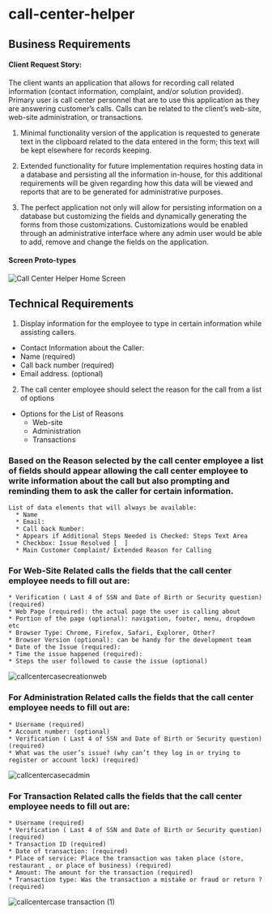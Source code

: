 # call-center-helper

##  Business Requirements

#### Client Request Story:

The client wants an application that allows for recording call related information (contact information, complaint, and/or solution provided). Primary user is call center personnel that are to use this application as they are answering customer’s calls. Calls can be related to the client’s web-site, web-site administration, or transactions. 

1. Minimal functionality version of the application is requested to generate text in the clipboard related to the data entered in the form; this text will be kept elsewhere for records keeping.

2. Extended functionality for future implementation requires hosting data in a database and persisting all the information in-house, for this additional requirements will be given regarding how this data will be viewed and reports that are to be generated for administrative purposes.

3. The perfect application not only will allow for persisting information on a database but customizing the fields and dynamically generating the forms from those customizations. Customizations would be enabled through an administrative interface where any admin user would be able to add, remove and change the fields on the application.

#### Screen Proto-types 



![Call Center Helper Home Screen](https://user-images.githubusercontent.com/58577471/122642818-54422100-d0da-11eb-8941-3a28e0122240.png)



 ## Technical Requirements

1. Display information for the employee to type in certain information while assisting callers.
  * Contact Information about the Caller:
  * Name (required)
  * Call back number (required)
  * Email address. (optional)
  
2. The call center employee should select the reason for the call from a list of options
  * Options for the List of Reasons
     * Web-site
     * Administration
     * Transactions


### Based on the Reason selected by the call center employee a list of fields should appear allowing the call center employee to write information about the call but also prompting and reminding them to ask the caller for certain information.

    List of data elements that will always be available:
      * Name
      * Email: 
      * Call back Number: 
      * Appears if Additional Steps Needed is Checked: Steps Text Area
      * Checkbox: Issue Resolved [  ]
      * Main Customer Complaint/ Extended Reason for Calling
    
### For Web-Site Related calls the fields that the call center employee needs to fill out are:

    * Verification ( Last 4 of SSN and Date of Birth or Security question)  (required)
    * Web Page (required): the actual page the user is calling about
    * Portion of the page (optional): navigation, footer, menu, dropdown etc
    * Browser Type: Chrome, Firefox, Safari, Explorer, Other?
    * Browser Version (optional): can be handy for the development team
    * Date of the Issue (required):
    * Time the issue happened (required):
    * Steps the user followed to cause the issue (optional)
    
![callcentercasecreationweb](https://user-images.githubusercontent.com/58577471/122643796-d41eba00-d0df-11eb-93a9-1ae002ec5cd5.png)


### For Administration Related calls the fields that the call center employee needs to fill out are:

    * Username (required)
    * Account number: (optional)
    * Verification ( Last 4 of SSN and Date of Birth or Security question)  (required)
    * What was the user’s issue? (why can’t they log in or trying to register or account lock) (required)

![callcentercasecadmin](https://user-images.githubusercontent.com/58577471/122643807-e0a31280-d0df-11eb-8d6e-f7a667fbca88.png)


### For Transaction Related calls the fields that the call center employee needs to fill out are:

    * Username (required)
    * Verification ( Last 4 of SSN and Date of Birth or Security question)  (required)
    * Transaction ID (required)
    * Date of transaction: (required)
    * Place of service: Place the transaction was taken place (store, restaurant , or place of business) (required)
    * Amount: The amount for the transaction (required)
    * Transaction type: Was the transaction a mistake or fraud or return ? (required)

![callcentercase transaction (1)](https://user-images.githubusercontent.com/58577471/122643810-eac51100-d0df-11eb-898e-40d2ad4f3004.png)



